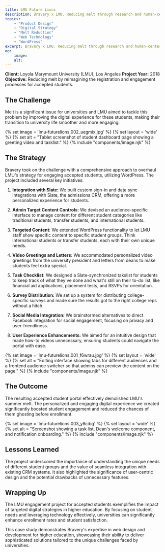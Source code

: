 ```yaml
---
title: LMU Future Lions
description: Bravery x LMU. Reducing melt through research and human-centered design.
topics:
    - "Product Design"
    - "Digital Strategy"
    - "Melt Reduction"
    - "Web Technology"
    - "WordPress"
excerpt: Bravery x LMU. Reducing melt through research and human-centered design.
og:
    image:
    alt:
---
```


**Client:** Loyola Marymount University (LMU), Los Angeles
**Project Year:** 2018
**Objective:** Reducing melt by reimagining the registration and engagement processes for accepted students.

## The Challenge

Melt is a significant issue for universities and LMU aimed to tackle this problem by improving the digital experience for these students, making their transition to university life smoother and more engaging.

{% set image = 'lmu-futurelions.002_uegmix.jpg' %}
{% set layout = 'wide' %}
{% set alt = "Tablet screenshot of student dashboard page showing a greeting video and tasklist." %}
{% include "components/image.njk" %}

## The Strategy

Bravery took on the challenge with a comprehensive approach to overhaul LMU's strategy for engaging accepted students, utilizing WordPress. The project included several key initiatives:

1. **Integration with Slate:** We built custom sign-in and data sync integrations with Slate, the admissions CRM, offering a more personalized experience for students.

2. **Admin Target Content Controls:** We devised an audience-specific interface to manage content for different student categories like traditional students, transfer students, and international students.

3. **Targeted Content:** We extended WordPress functionality to let LMU staff show specific content to specific student groups. Think international students or transfer students, each with their own unique needs.

4. **Video Greetings and Letters:** We accommodated personalized video greetings from the university president and letters from deans to make students feel extra special.

5. **Task Checklist:** We designed a Slate-synchronized takslist for students to keep track of what they've done and what's still on their to-do list, like financial aid applications, placement tests, and RSVPs for orientation.

6. **Survey Distribution:** We set up a system for distributing college-specific surveys and made sure the results got to the right college reps without a hitch.

7. **Social Media Integration:** We brainstormed alternatives to direct Facebook integration for social engagement, focusing on privacy and user-friendliness.

8. **User Experience Enhancements:** We aimed for an intuitive design that made how-to videos unnecessary, ensuring students could navigate the portal with ease.

{% set image = 'lmu-futurelions.001_f6wrau.jpg' %}
{% set layout = 'wide' %}
{% set alt = "Editing interface showing tabs for different audiences and a frontend audience switcher so that admins can preview the content on the page." %}
{% include "components/image.njk" %}

## The Outcome

The resulting accepted student portal effectively demolished LMU's summer melt. The personalized and engaging digital experience we created significantly boosted student engagement and reduced the chances of them ghosting before enrollment.

{% set image = 'lmu-futurelions.003_y8cibg' %}
{% set layout = 'wide' %}
{% set alt = "Screenshot showing a task list, Dean's welcome component, and notification onboarding." %}
{% include "components/image.njk" %}

## Lessons Learned

The project underscored the importance of understanding the unique needs of different student groups and the value of seamless integration with existing CRM systems. It also highlighted the significance of user-centric design and the potential drawbacks of unnecessary features.

## Wrapping Up

The LMU engagement project for accepted students exemplifies the impact of targeted digital strategies in higher education. By focusing on student needs and leveraging technology effectively, universities can significantly enhance enrollment rates and student satisfaction.

This case study demonstrates Bravery's expertise in web design and development for higher education, showcasing their ability to deliver sophisticated solutions tailored to the unique challenges faced by universities.
